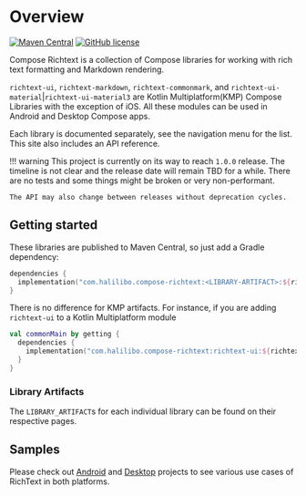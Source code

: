 # Overview

[![Maven Central](https://img.shields.io/maven-central/v/com.halilibo.compose-richtext/richtext-ui.svg?label=Maven%20Central)](https://search.maven.org/search?q=g:%22com.halilibo.compose-richtext%22)
[![GitHub license](https://img.shields.io/badge/license-Apache%20License%202.0-blue.svg?style=flat)](https://www.apache.org/licenses/LICENSE-2.0)

Compose Richtext is a collection of Compose libraries for working with rich text formatting and
Markdown rendering.  

`richtext-ui`, `richtext-markdown`, `richtext-commonmark`, and `richtext-ui-material`|`richtext-ui-material3` are Kotlin Multiplatform(KMP) Compose Libraries with the exception of iOS.
All these modules can be used in Android and Desktop Compose apps. 

Each library is documented separately, see the navigation menu for the list. This site also includes
an API reference.

!!! warning
    This project is currently on its way to reach `1.0.0` release. The timeline is not clear and the release date will remain TBD for a while.
    There are no tests and some things might be broken or very non-performant.

    The API may also change between releases without deprecation cycles.

## Getting started

These libraries are published to Maven Central, so just add a Gradle dependency:

```kotlin
dependencies {
  implementation("com.halilibo.compose-richtext:<LIBRARY-ARTIFACT>:${richtext_version}")
}
```

There is no difference for KMP artifacts. For instance, if you are adding `richtext-ui` to a Kotlin Multiplatform module

```kotlin
val commonMain by getting {
  dependencies {
    implementation("com.halilibo.compose-richtext:richtext-ui:${richtext_version}")
  }
}
```

### Library Artifacts

The `LIBRARY_ARTIFACT`s for each individual library can be found on their respective pages.

## Samples

Please check out [Android](https://github.com/halilozercan/compose-richtext/tree/main/android-sample) and [Desktop](https://github.com/halilozercan/compose-richtext/tree/main/desktop-sample)
projects to see various use cases of RichText in both platforms.